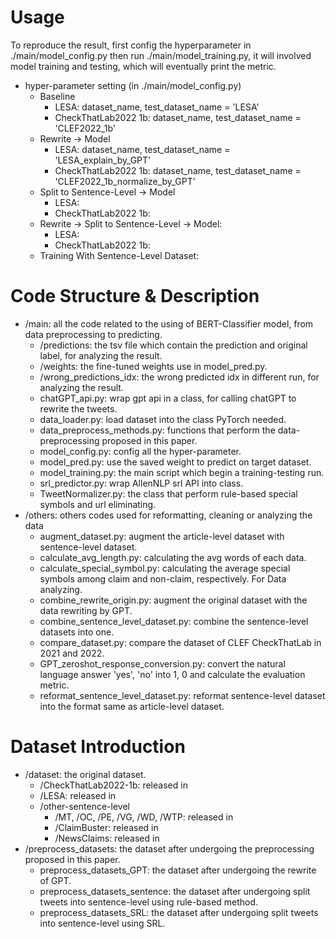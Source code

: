 # Usage
To reproduce the result, first config the hyperparameter in ./main/model_config.py then run ./main/model_training.py, it will involved model training and testing, which will eventually print the metric.

- hyper-parameter setting (in ./main/model_config.py)
  - Baseline
    - LESA: dataset_name, test_dataset_name = 'LESA'
    - CheckThatLab2022 1b: dataset_name, test_dataset_name = 'CLEF2022_1b'
  - Rewrite -> Model
    - LESA: dataset_name, test_dataset_name = 'LESA_explain_by_GPT'
    - CheckThatLab2022 1b: dataset_name, test_dataset_name = 'CLEF2022_1b_normalize_by_GPT'
  - Split to Sentence-Level -> Model
    - LESA: 
    - CheckThatLab2022 1b:
  - Rewrite -> Split to Sentence-Level -> Model:
    - LESA:
    - CheckThatLab2022 1b:
  - Training With Sentence-Level Dataset:  

# Code Structure & Description
- /main: all the code related to the using of BERT-Classifier model, from data preprocessing to predicting.
  - /predictions: the tsv file which contain the prediction and original label, for analyzing the result.
  - /weights: the fine-tuned weights use in model_pred.py.
  - /wrong_predictions_idx: the wrong predicted idx in different run, for analyzing the result.
  - chatGPT_api.py: wrap gpt api in a class, for calling chatGPT to rewrite the tweets.
  - data_loader.py: load dataset into the class PyTorch needed.
  - data_preprocess_methods.py: functions that perform the data-preprocessing proposed in this paper.
  - model_config.py: config all the hyper-parameter.
  - model_pred.py: use the saved weight to predict on target dataset.
  - model_training.py: the main script which begin a training-testing run.
  - srl_predictor.py: wrap AllenNLP srl API into class.
  - TweetNormalizer.py: the class that perform rule-based special symbols and url eliminating. 
- /others: others codes used for reformatting, cleaning or analyzing the data
  - augment_dataset.py: augment the article-level dataset with sentence-level dataset.
  - calculate_avg_length.py: calculating the avg words of each data.
  - calculate_special_symbol.py: calculating the average special symbols among claim and non-claim, respectively. For Data analyzing.
  - combine_rewrite_origin.py: augment the original dataset with the data rewriting by GPT.
  - combine_sentence_level_dataset.py: combine the sentence-level datasets into one.
  - compare_dataset.py: compare the dataset of CLEF CheckThatLab in 2021 and 2022.
  - GPT_zeroshot_response_conversion.py: convert the natural language answer 'yes', 'no' into 1, 0 and calculate the evaluation metric.
  - reformat_sentence_level_dataset.py: reformat sentence-level dataset into the format same as article-level dataset.
  
  
# Dataset Introduction
- /dataset: the original dataset.
  - /CheckThatLab2022-1b: released in  
  - /LESA: released in 
  - /other-sentence-level
    - /MT, /OC, /PE, /VG, /WD, /WTP: released in 
    - /ClaimBuster: released in 
    - /NewsClaims: released in 
- /preprocess_datasets: the dataset after undergoing the preprocessing proposed in this paper.
  - preprocess_datasets_GPT: the dataset after undergoing the rewrite of GPT.
  - preprocess_datasets_sentence: the dataset after undergoing split tweets into sentence-level using rule-based method.
  - preprocess_datasets_SRL: the dataset after undergoing split tweets into sentence-level using SRL.